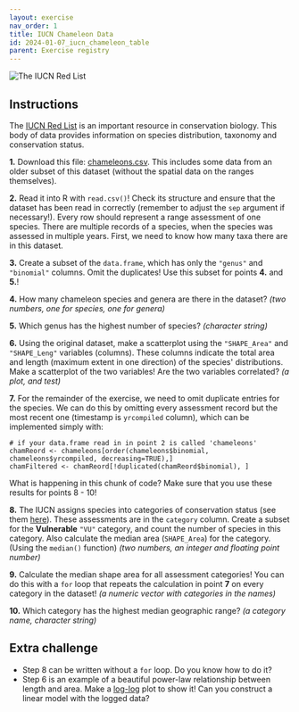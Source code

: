 ```yaml
---
layout: exercise 
nav_order: 1
title: IUCN Chameleon Data 
id: 2024-01-07_iucn_chameleon_table
parent: Exercise registry
---
```


![The IUCN Red List]({{site.url}}{{site.baseurl}}/images/1_en_nt_redlist_logo_iucnweb.jpg)


## Instructions

The [IUCN Red List](https://www.iucn.org/resources/conservation-tool/iucn-red-list-threatened-species) is an important resource in conservation biology. This body of data provides information on species distribution, taxonomy and conservation status. 

**1.** Download this file: [chameleons.csv]({{site.url}}{{site.baseurl}}/download/chameleons.csv). This includes some data from an older subset of this dataset (without the spatial data on the ranges themselves). 

**2.** Read it into R with `read.csv()`! Check its structure and ensure that the dataset has been read in correctly (remember to adjust the `sep` argument if necessary!). Every row should represent a range assessment of one species. There are multiple records of a species, when the species was assessed in multiple years. First, we need to know how many taxa there are in this dataset.

**3.** Create a subset of the `data.frame`, which has only the `"genus"` and `"binomial"` columns. Omit the duplicates! Use this subset for points **4.** and **5.**! 

**4.** How many chameleon species and genera are there in the dataset? *(two numbers, one for species, one for genera)*

**5.** Which genus has the highest number of species? *(character string)*

**6.** Using the original dataset, make a scatterplot using the `"SHAPE_Area"` and `"SHAPE_Leng"` variables (columns). These columns indicate the total area and length (maximum extent in one direction) of the species' distributions. Make a scatterplot of the two variables! Are the two variables correlated? *(a plot, and test)* 

**7.** For the remainder of the exercise, we need to omit duplicate entries for the species. We can do this by omitting every assessment record but the most recent one (timestamp is `yrcompiled` column), which can be implemented simply with:

```
# if your data.frame read in in point 2 is called 'chameleons'
chamReord <- chameleons[order(chameleons$binomial, chameleons$yrcompiled, decreasing=TRUE),]
chamFiltered <- chamReord[!duplicated(chamReord$binomial), ]
```

What is happening in this chunk of code? Make sure that you use these results for points 8 - 10!


**8.** The IUCN assigns species into categories of conservation status (see them [here](https://en.wikipedia.org/wiki/Conservation_status)). These assessments are in the `category` column. Create a subset for the **Vulnerable** `"VU"` category, and count the number of species in this category. Also calculate the median area (`SHAPE_Area`) for the category. (Using the `median()` function) *(two numbers, an integer and floating point number)*

**9.** Calculate the median shape area for all assessment categories! You can do this with a `for` loop that repeats the calculation in point **7** on every category in the dataset!  *(a numeric vector with categories in the names)*

**10.** Which category has the highest median geographic range? *(a category name, character string)*

## Extra challenge 

- Step 8 can be written without a `for` loop. Do you know how to do it? 
- Step 6 is an example of a beautiful power-law relationship between length and area. Make a [log-log](https://en.wikipedia.org/wiki/Log%E2%80%93log_plot) plot to show it! Can you construct a linear model with the logged data?



 




